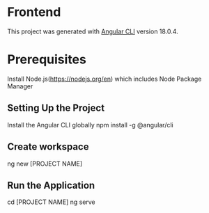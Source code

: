 # Frontend

This project was generated with [Angular CLI](https://github.com/angular/angular-cli) version 18.0.4.
# Prerequisites
Install Node.js(https://nodejs.org/en) which includes Node Package Manager

## Setting Up the Project
Install the Angular CLI globally
npm install -g @angular/cli

## Create workspace
ng new [PROJECT NAME]

## Run the Application
cd [PROJECT NAME]
ng serve


